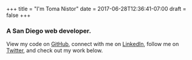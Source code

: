 +++
title = "I'm Toma Nistor"
date = 2017-06-28T12:36:41-07:00
draft = false
+++

### A San Diego **web developer**.

View my code on [GitHub](https://github.com/tomanistor), connect with me on [LinkedIn](https://linkedin.com/in/tomanistor), follow me on [Twitter](https://twitter.com/tomanistor), and check out my work below.
